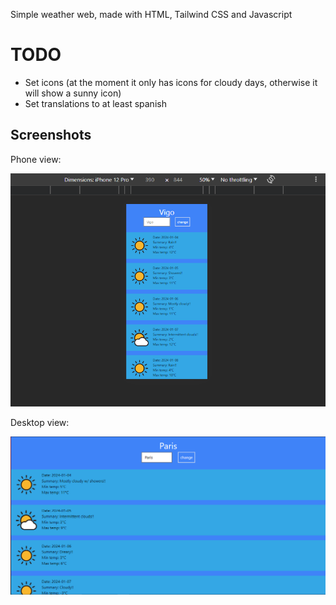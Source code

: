 Simple weather web, made with HTML, Tailwind CSS and Javascript

# TODO
- Set icons (at the moment it only has icons for cloudy days, otherwise it will show a sunny icon)
- Set translations to at least spanish

## Screenshots
Phone view:

![Alt text](/media/Readme/weatherApp_PhoneView.png "Image of the app on phone mode")

Desktop view:

![Alt text](/media/Readme/weatherApp_DesktopView.png "Image of the app on desktop mode")